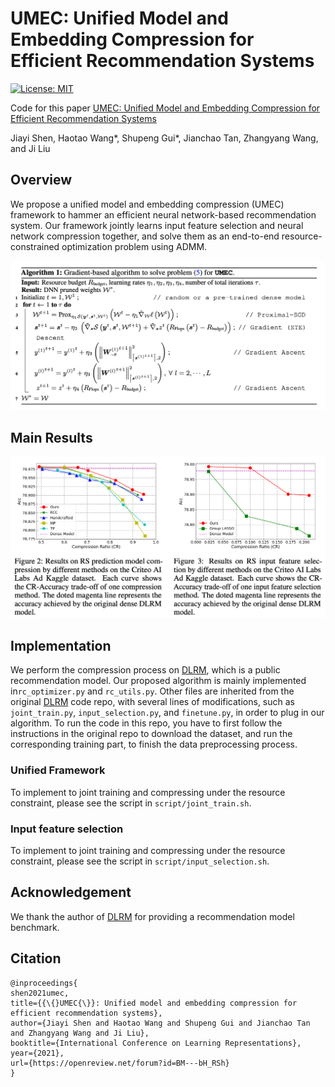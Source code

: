 # UMEC: Unified Model and Embedding Compression for Efficient Recommendation Systems

[![License: MIT](https://img.shields.io/badge/License-MIT-green.svg)](https://opensource.org/licenses/MIT)

Code for this paper [UMEC: Unified Model and Embedding Compression for Efficient Recommendation Systems](https://openreview.net/pdf?id=BM---bH_RSh)

Jiayi Shen, Haotao Wang\*, Shupeng Gui*, Jianchao Tan, Zhangyang Wang, and Ji Liu

## Overview

We propose a unified model and embedding compression (UMEC) framework to hammer an efficient neural network-based recommendation system. Our framework jointly learns input feature selection and neural network compression together, and solve them as an end-to-end resource-constrained optimization problem using ADMM.

![](img/algorithm.png)

## Main Results

<img src="img/results.png" style="zoom:50%;" />

## Implementation 

We perform the compression process on [DLRM](https://github.com/facebookresearch/dlrm), which is a public recommendation model.  Our proposed algorithm is mainly implemented in`rc_optimizer.py` and `rc_utils.py`. Other files are inherited from the original [DLRM](https://github.com/facebookresearch/dlrm) code repo, with several lines of modifications, such as `joint_train.py`, `input_selection.py`, and `finetune.py`, in order to plug in our algorithm. To run the code in this repo, you have to first follow the instructions in the original repo to download the dataset, and run the corresponding training part, to finish the data preprocessing process. 

### Unified Framework

To implement to joint training and compressing under the resource constraint, please see the script in `script/joint_train.sh`.

### Input feature selection

To implement to joint training and compressing under the resource constraint, please see the script in `script/input_selection.sh`.

## Acknowledgement

We thank the author of [DLRM](https://github.com/facebookresearch/dlrm) for providing a recommendation model benchmark.

## Citation

```
@inproceedings{
shen2021umec,
title={{\{}UMEC{\}}: Unified model and embedding compression for efficient recommendation systems},
author={Jiayi Shen and Haotao Wang and Shupeng Gui and Jianchao Tan and Zhangyang Wang and Ji Liu},
booktitle={International Conference on Learning Representations},
year={2021},
url={https://openreview.net/forum?id=BM---bH_RSh}
}
```

